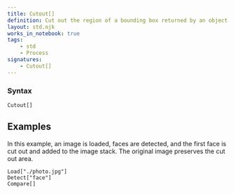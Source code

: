 ```yaml
---
title: Cutout[]
definition: Cut out the region of a bounding box returned by an object detection model.
layout: std.njk
works_in_notebook: true
tags:
    - std
    - Process
signatures:
    - Cutout[]
---
```


### Syntax

```
Cutout[]
```

## Examples

In this example, an image is loaded, faces are detected, and the first face is cut out and added to the image stack. The original image preserves the cut out area.

```
Load["./photo.jpg"]
Detect["face"]
Compare[]
```
